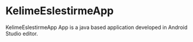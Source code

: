 # KelimeEslestirmeApp 
KelimeEslestirmeApp App is a java based application developed in Android Studio editor.
